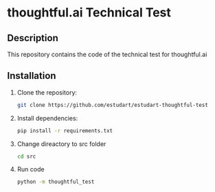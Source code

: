 # thoughtful.ai Technical Test

## Description
This repository contains the code of the technical test for thoughtful.ai

## Installation
1. Clone the repository:
   ```bash
   git clone https://github.com/estudart/estudart-thoughtful-test
2. Install dependencies:
   ```bash
   pip install -r requirements.txt
3. Change direactory to src folder
   ```bash
   cd src
4. Run code
    ```bash
    python -m thoughtful_test
